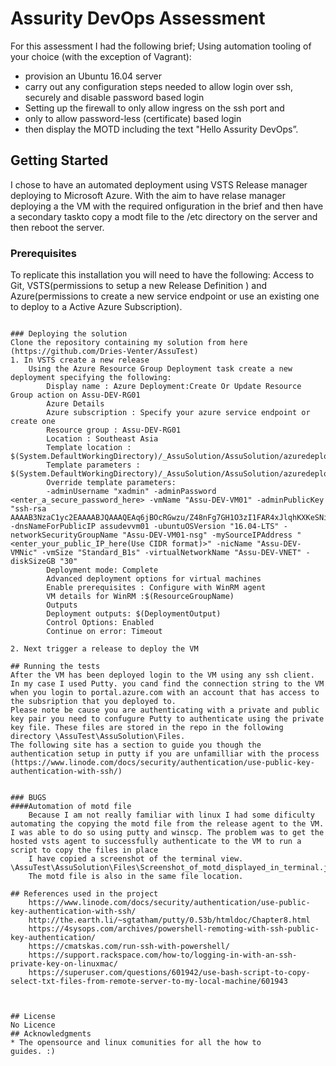 # Assurity DevOps Assessment
For this assessment I had the following brief;
Using automation tooling of your choice (with the exception of Vagrant):

* provision an Ubuntu 16.04 server
* carry out any configuration steps needed to allow login over ssh, securely and disable password based login
* Setting up the firewall to only allow ingress on the ssh port and
* only to allow password-less (certificate) based login
* then display the MOTD including the text "Hello Assurity DevOps”.

## Getting Started
I chose to have an automated deployment using VSTS Release manager deploying to Microsoft Azure. With the aim to have relase manager deploying a the VM with the required onfiguration in the brief and then have a secondary taskto copy a modt file to the /etc directory on the server and then reboot the server. 
### Prerequisites
To replicate this installation you will need to have the following:
Access to Git, VSTS(permissions to setup a new Release Definition ) and Azure(permissions to create a new service endpoint or use an existing one to deploy to a Active Azure Subscription).
```

### Deploying the solution
Clone the repository containing my solution from here (https://github.com/Dries-Venter/AssuTest)
1. In VSTS create a new release
    Using the Azure Resource Group Deployment task create a new deployment specifying the following:
        Display name : Azure Deployment:Create Or Update Resource Group action on Assu-DEV-RG01
        Azure Details
        Azure subscription : Specify your azure service endpoint or create one
        Resource group : Assu-DEV-RG01
        Location : Southeast Asia
        Template location : $(System.DefaultWorkingDirectory)/_AssuSolution/AssuSolution/azuredeploy.json
        Template parameters : $(System.DefaultWorkingDirectory)/_AssuSolution/AssuSolution/azuredeploy.parameters.json
        Override template parameters:
        -adminUsername "xadmin" -adminPassword <enter_a_secure_password_here> -vmName "Assu-DEV-VM01" -adminPublicKey "ssh-rsa AAAAB3NzaC1yc2EAAAABJQAAAQEAq6jBOcRGwzu/Z48nFg7GH1O3zI1FAR4xJlqhKXKeSNiJMzazqDdOBNO8Z3VVMdKI12bWw4GyQZkHu2iqlLtWNSZ85deEQlpxDCQHe4RTQJMxCr7r9jTj7UKDselM83UlnU2YHbbhTtmqxDUiexIFabkNDXngdJjfXIUmN5DZDyaHn9PLFOvuqXxCiJolTcAoIOHjFPxX6C0KK9xswkP498JtPd1dK7DJXXGE1V3XlstC3rvYRr1vBoHjG5GoehseMF4UPEL2wnhJWhK4+TruhxHh5lPR7AttC+opdWq5zuyQ77XcZqFEd5sd6HMg3Gel4x1CrDzTqBc85zK74wd8hw==" -dnsNameForPublicIP assudevvm01 -ubuntuOSVersion "16.04-LTS" -networkSecurityGroupName "Assu-DEV-VM01-nsg" -mySourceIPAddress "<enter_your_public_IP_here(Use CIDR format)>" -nicName "Assu-DEV-VMNic" -vmSize "Standard_B1s" -virtualNetworkName "Assu-DEV-VNET" -diskSizeGB "30"
        Deployment mode: Complete
        Advanced deployment options for virtual machines
        Enable prerequisites : Configure with WinRM agent
        VM details for WinRM :$(ResourceGroupName)
        Outputs
        Deployment outputs: $(DeploymentOutput)
        Control Options: Enabled
        Continue on error: Timeout

2. Next trigger a release to deploy the VM

## Running the tests
After the VM has been deployed login to the VM using any ssh client. In my case I used Putty. you cand find the connection string to the VM when you login to portal.azure.com with an account that has access to the subsription that you deployed to.
Please note be cause you are authenticating with a private and public key pair you need to confugure Putty to authenticate using the private key file. These files are stored in the repo in the following directory \AssuTest\AssuSolution\Files.
The following site has a section to guide you though the authentication setup in putty if you are unfamilliar with the process (https://www.linode.com/docs/security/authentication/use-public-key-authentication-with-ssh/)


### BUGS
####Automation of motd file
    Because I am not really familiar with linux I had some dificulty automating the copying the motd file from the release agent to the VM. I was able to do so using putty and winscp. The problem was to get the hosted vsts agent to successfully authenticate to the VM to run a script to copy the files in place 
    I have copied a screenshot of the terminal view. \AssuTest\AssuSolution\Files\Screenshot_of_motd_displayed_in_terminal.jpg
    The motd file is also in the same file location.

## References used in the project
    https://www.linode.com/docs/security/authentication/use-public-key-authentication-with-ssh/
    http://the.earth.li/~sgtatham/putty/0.53b/htmldoc/Chapter8.html
    https://4sysops.com/archives/powershell-remoting-with-ssh-public-key-authentication/
    https://cmatskas.com/run-ssh-with-powershell/
    https://support.rackspace.com/how-to/logging-in-with-an-ssh-private-key-on-linuxmac/
    https://superuser.com/questions/601942/use-bash-script-to-copy-select-txt-files-from-remote-server-to-my-local-machine/601943

 

## License
No Licence
## Acknowledgments
* The opensource and linux comunities for all the how to        guides. :)

